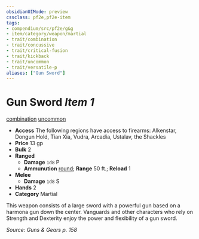 ```yaml
---
obsidianUIMode: preview
cssclass: pf2e,pf2e-item
tags:
- compendium/src/pf2e/g&g
- item/category/weapon/martial
- trait/combination
- trait/concussive
- trait/critical-fusion
- trait/kickback
- trait/uncommon
- trait/versatile-p
aliases: ["Gun Sword"]
---
```

# Gun Sword *Item 1*  
[combination](../../../rules/traits/combination-g-g.md)  [uncommon](../../../rules/traits/uncommon.md)  

- **Access** The following regions have access to firearms: Alkenstar, Dongun Hold, Tian Xia, Vudra, Arcadia, Ustalav, the Shackles
- **Price** 13 gp
- **Bulk** 2
- **Ranged**  
  - **Damage** `1d8` P
  - **Ammunution** [round](round-10-g-g.md); **Range** 50 ft.; **Reload** 1
- **Melee**  
  - **Damage** `1d8` S
- **Hands** 2
- **Category** Martial

This weapon consists of a large sword with a powerful gun based on a harmona gun down the center. Vanguards and other characters who rely on Strength and Dexterity enjoy the power and flexibility of a gun sword.

*Source: Guns & Gears p. 158*